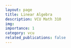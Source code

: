 ```yaml
---
layout: page
title: Linear Algebra
description: VCU Math 310
img: 
importance: 1
category: vcu
related_publications: false
---
```



